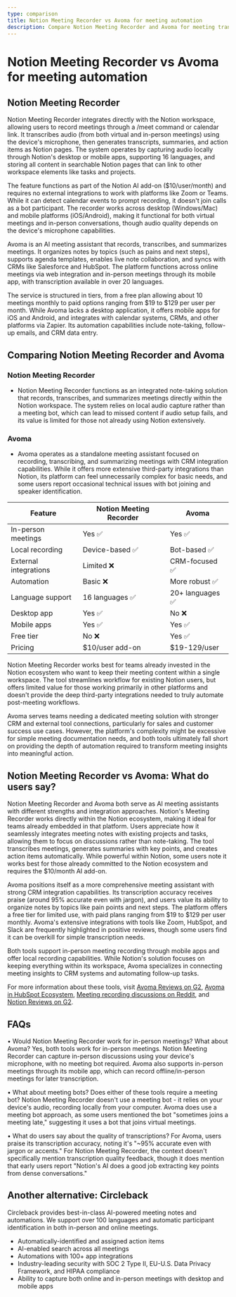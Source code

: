 ```yaml
---
type: comparison
title: Notion Meeting Recorder vs Avoma for meeting automation
description: Compare Notion Meeting Recorder and Avoma for meeting transcription, summarization, and workflow automation. Learn how these tools handle both virtual and in-person meetings with AI capabilities.
---
```


# Notion Meeting Recorder vs Avoma for meeting automation

## Notion Meeting Recorder

Notion Meeting Recorder integrates directly with the Notion workspace, allowing users to record meetings through a /meet command or calendar link. It transcribes audio (from both virtual and in-person meetings) using the device's microphone, then generates transcripts, summaries, and action items as Notion pages. The system operates by capturing audio locally through Notion's desktop or mobile apps, supporting 16 languages, and storing all content in searchable Notion pages that can link to other workspace elements like tasks and projects.

The feature functions as part of the Notion AI add-on ($10/user/month) and requires no external integrations to work with platforms like Zoom or Teams. While it can detect calendar events to prompt recording, it doesn't join calls as a bot participant. The recorder works across desktop (Windows/Mac) and mobile platforms (iOS/Android), making it functional for both virtual meetings and in-person conversations, though audio quality depends on the device's microphone capabilities.

Avoma is an AI meeting assistant that records, transcribes, and summarizes meetings. It organizes notes by topics (such as pains and next steps), supports agenda templates, enables live note collaboration, and syncs with CRMs like Salesforce and HubSpot. The platform functions across online meetings via web integration and in-person meetings through its mobile app, with transcription available in over 20 languages.

The service is structured in tiers, from a free plan allowing about 10 meetings monthly to paid options ranging from $19 to $129 per user per month. While Avoma lacks a desktop application, it offers mobile apps for iOS and Android, and integrates with calendar systems, CRMs, and other platforms via Zapier. Its automation capabilities include note-taking, follow-up emails, and CRM data entry.

## Comparing Notion Meeting Recorder and Avoma

### Notion Meeting Recorder
* Notion Meeting Recorder functions as an integrated note-taking solution that records, transcribes, and summarizes meetings directly within the Notion workspace. The system relies on local audio capture rather than a meeting bot, which can lead to missed content if audio setup fails, and its value is limited for those not already using Notion extensively.

### Avoma
* Avoma operates as a standalone meeting assistant focused on recording, transcribing, and summarizing meetings with CRM integration capabilities. While it offers more extensive third-party integrations than Notion, its platform can feel unnecessarily complex for basic needs, and some users report occasional technical issues with bot joining and speaker identification.

| Feature | Notion Meeting Recorder | Avoma |
|---------|-------------------------|-------|
| In-person meetings | Yes ✅ | Yes ✅ |
| Local recording | Device-based ✅ | Bot-based ✅ |
| External integrations | Limited ❌ | CRM-focused ✅ |
| Automation | Basic ❌ | More robust ✅ |
| Language support | 16 languages ✅ | 20+ languages ✅ |
| Desktop app | Yes ✅ | No ❌ |
| Mobile apps | Yes ✅ | Yes ✅ |
| Free tier | No ❌ | Yes ✅ |
| Pricing | $10/user add-on | $19-129/user |

Notion Meeting Recorder works best for teams already invested in the Notion ecosystem who want to keep their meeting content within a single workspace. The tool streamlines workflow for existing Notion users, but offers limited value for those working primarily in other platforms and doesn't provide the deep third-party integrations needed to truly automate post-meeting workflows.

Avoma serves teams needing a dedicated meeting solution with stronger CRM and external tool connections, particularly for sales and customer success use cases. However, the platform's complexity might be excessive for simple meeting documentation needs, and both tools ultimately fall short on providing the depth of automation required to transform meeting insights into meaningful action.

## Notion Meeting Recorder vs Avoma: What do users say?

Notion Meeting Recorder and Avoma both serve as AI meeting assistants with different strengths and integration approaches. Notion's Meeting Recorder works directly within the Notion ecosystem, making it ideal for teams already embedded in that platform. Users appreciate how it seamlessly integrates meeting notes with existing projects and tasks, allowing them to focus on discussions rather than note-taking. The tool transcribes meetings, generates summaries with key points, and creates action items automatically. While powerful within Notion, some users note it works best for those already committed to the Notion ecosystem and requires the $10/month AI add-on.

Avoma positions itself as a more comprehensive meeting assistant with strong CRM integration capabilities. Its transcription accuracy receives praise (around 95% accurate even with jargon), and users value its ability to organize notes by topics like pain points and next steps. The platform offers a free tier for limited use, with paid plans ranging from $19 to $129 per user monthly. Avoma's extensive integrations with tools like Zoom, HubSpot, and Slack are frequently highlighted in positive reviews, though some users find it can be overkill for simple transcription needs.

Both tools support in-person meeting recording through mobile apps and offer local recording capabilities. While Notion's solution focuses on keeping everything within its workspace, Avoma specializes in connecting meeting insights to CRM systems and automating follow-up tasks.

For more information about these tools, visit [Avoma Reviews on G2](https://www.g2.com/products/avoma/reviews), [Avoma in HubSpot Ecosystem](https://ecosystem.hubspot.com/marketplace/apps/avoma/reviews), [Meeting recording discussions on Reddit](https://www.reddit.com/r/Notion/comments/1fo9sep/best_meeting_recordingtranscribing_to_post_to/), and [Notion Reviews on G2](https://www.g2.com/products/notion/reviews).

## FAQs 
• Would Notion Meeting Recorder work for in-person meetings? What about Avoma?
Yes, both tools work for in-person meetings. Notion Meeting Recorder can capture in-person discussions using your device's microphone, with no meeting bot required. Avoma also supports in-person meetings through its mobile app, which can record offline/in-person meetings for later transcription.

• What about meeting bots? Does either of these tools require a meeting bot?
Notion Meeting Recorder doesn't use a meeting bot - it relies on your device's audio, recording locally from your computer. Avoma does use a meeting bot approach, as some users mentioned the bot "sometimes joins a meeting late," suggesting it uses a bot that joins virtual meetings.

• What do users say about the quality of transcriptions?
For Avoma, users praise its transcription accuracy, noting it's "~95% accurate even with jargon or accents." For Notion Meeting Recorder, the context doesn't specifically mention transcription quality feedback, though it does mention that early users report "Notion's AI does a good job extracting key points from dense conversations."

## Another alternative: Circleback
Circleback provides best-in-class AI-powered meeting notes and automations. We support over 100 languages and automatic participant identification in both in-person and online meetings.
* Automatically-identified and assigned action items
* AI-enabled search across all meetings
* Automations with 100+ app integrations
* Industry-leading security with SOC 2 Type II, EU-U.S. Data Privacy Framework, and HIPAA compliance
* Ability to capture both online and in-person meetings with desktop and mobile apps